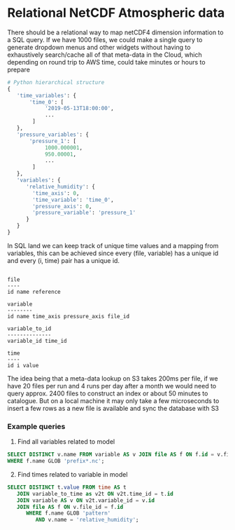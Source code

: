 
# Relational NetCDF Atmospheric data

There should be a relational way to map netCDF4 dimension information to a SQL query. If
we have 1000 files, we could make a single query to generate dropdown menus and other
widgets without having to exhaustively search/cache all of that meta-data in the Cloud, which
depending on round trip to AWS time, could take minutes or hours to prepare

```python
# Python hierarchical structure
{
   'time_variables': {
       'time_0': [
            '2019-05-13T18:00:00',
            ...
        ]
   },
   'pressure_variables': {
       'pressure_1': [
            1000.000001,
            950.00001,
            ...
        ]
   },
   'variables': {
      'relative_humidity': {
        'time_axis': 0,
        'time_variable': 'time_0',
        'pressure_axis': 0,
        'pressure_variable': 'pressure_1'
      }
   }
}
```

In SQL land we can keep track of unique time values and a mapping from variables, this can be achieved
since every (file, variable) has a unique id and every (i, time) pair has a unique id.

```

file
----
id name reference
     
variable
--------
id name time_axis pressure_axis file_id

variable_to_id
--------------
variable_id time_id

time
----
id i value
```

The idea being that a meta-data lookup on S3 takes 200ms per file, if we have 20 files per run and 4 runs per day
after a month we would need to query approx. 2400 files to construct an index or about 50 minutes to catalogue. But on a local machine it may only take a few microseconds to insert a few rows as a new file is available and sync the database with S3


### Example queries

1. Find all variables related to model

```sql
SELECT DISTINCT v.name FROM variable AS v JOIN file AS f ON f.id = v.file_id 
WHERE f.name GLOB 'prefix*.nc';
```

2. Find times related to variable in model

```sql
SELECT DISTINCT t.value FROM time AS t 
   JOIN variable_to_time as v2t ON v2t.time_id = t.id
   JOIN variable AS v ON v2t.variable_id = v.id
   JOIN file AS f ON v.file_id = f.id
      WHERE f.name GLOB 'pattern'
         AND v.name = 'relative_humidity';
```

